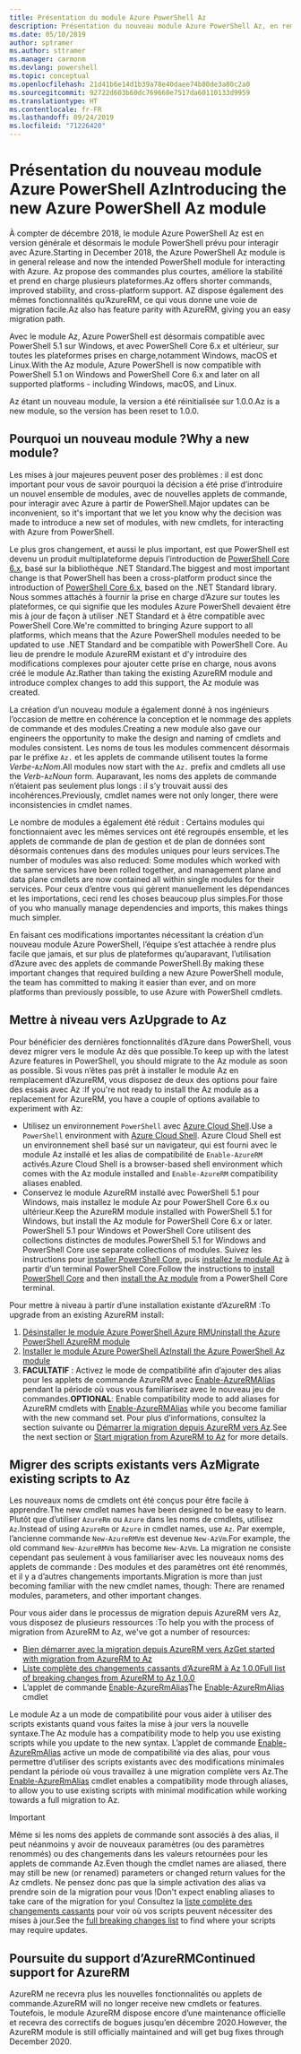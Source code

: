 ```yaml
---
title: Présentation du module Azure PowerShell Az
description: Présentation du nouveau module Azure PowerShell Az, en remplacement du module AzureRM.
ms.date: 05/10/2019
author: sptramer
ms.author: sttramer
ms.manager: carmonm
ms.devlang: powershell
ms.topic: conceptual
ms.openlocfilehash: 21d41b6e14d1b39a78e40daee74b80de3a80c2a0
ms.sourcegitcommit: 92722d603b60dc769660e7517da60110133d9959
ms.translationtype: HT
ms.contentlocale: fr-FR
ms.lasthandoff: 09/24/2019
ms.locfileid: "71226420"
---
```

# <a name="introducing-the-new-azure-powershell-az-module"></a><span data-ttu-id="f4084-103">Présentation du nouveau module Azure PowerShell Az</span><span class="sxs-lookup"><span data-stu-id="f4084-103">Introducing the new Azure PowerShell Az module</span></span>

<span data-ttu-id="f4084-104">À compter de décembre 2018, le module Azure PowerShell Az est en version générale et désormais le module PowerShell prévu pour interagir avec Azure.</span><span class="sxs-lookup"><span data-stu-id="f4084-104">Starting in December 2018, the Azure PowerShell Az module is in general release and now the intended PowerShell module for interacting with Azure.</span></span> <span data-ttu-id="f4084-105">Az propose des commandes plus courtes, améliore la stabilité et prend en charge plusieurs plateformes.</span><span class="sxs-lookup"><span data-stu-id="f4084-105">Az offers shorter commands, improved stability, and cross-platform support.</span></span> <span data-ttu-id="f4084-106">AZ dispose également des mêmes fonctionnalités qu’AzureRM, ce qui vous donne une voie de migration facile.</span><span class="sxs-lookup"><span data-stu-id="f4084-106">Az also has feature parity with AzureRM, giving you an easy migration path.</span></span>

<span data-ttu-id="f4084-107">Avec le module Az, Azure PowerShell est désormais compatible avec PowerShell 5.1 sur Windows, et avec PowerShell Core 6.x et ultérieur, sur toutes les plateformes prises en charge,notamment Windows, macOS et Linux.</span><span class="sxs-lookup"><span data-stu-id="f4084-107">With the Az module, Azure PowerShell is now compatible with PowerShell 5.1 on Windows and PowerShell Core 6.x and later on all supported platforms - including Windows, macOS, and Linux.</span></span>

<span data-ttu-id="f4084-108">Az étant un nouveau module, la version a été réinitialisée sur 1.0.0.</span><span class="sxs-lookup"><span data-stu-id="f4084-108">Az is a new module, so the version has been reset to 1.0.0.</span></span>

## <a name="why-a-new-module"></a><span data-ttu-id="f4084-109">Pourquoi un nouveau module ?</span><span class="sxs-lookup"><span data-stu-id="f4084-109">Why a new module?</span></span>

<span data-ttu-id="f4084-110">Les mises à jour majeures peuvent poser des problèmes : il est donc important pour vous de savoir pourquoi la décision a été prise d’introduire un nouvel ensemble de modules, avec de nouvelles applets de commande, pour interagir avec Azure à partir de PowerShell.</span><span class="sxs-lookup"><span data-stu-id="f4084-110">Major updates can be inconvenient, so it's important that we let you know why the decision was made to introduce a new set of modules, with new cmdlets, for interacting with Azure from PowerShell.</span></span>

<span data-ttu-id="f4084-111">Le plus gros changement, et aussi le plus important, est que PowerShell est devenu un produit multiplateforme depuis l’introduction de [PowerShell Core 6.x](/powershell/scripting/overview), basé sur la bibliothèque .NET Standard.</span><span class="sxs-lookup"><span data-stu-id="f4084-111">The biggest and most important change is that PowerShell has been a cross-platform product since the introduction of [PowerShell Core 6.x](/powershell/scripting/overview), based on the .NET Standard library.</span></span>
<span data-ttu-id="f4084-112">Nous sommes attachés à fournir la prise en charge d’Azure sur toutes les plateformes, ce qui signifie que les modules Azure PowerShell devaient être mis à jour de façon à utiliser .NET Standard et à être compatible avec PowerShell Core.</span><span class="sxs-lookup"><span data-stu-id="f4084-112">We're committed to bringing Azure support to all platforms, which means that the Azure PowerShell modules needed to be updated to use .NET Standard and be compatible with PowerShell Core.</span></span> <span data-ttu-id="f4084-113">Au lieu de prendre le module AzureRM existant et d’y introduire des modifications complexes pour ajouter cette prise en charge, nous avons créé le module Az.</span><span class="sxs-lookup"><span data-stu-id="f4084-113">Rather than taking the existing AzureRM module and introduce complex changes to add this support, the Az module was created.</span></span>

<span data-ttu-id="f4084-114">La création d’un nouveau module a également donné à nos ingénieurs l’occasion de mettre en cohérence la conception et le nommage des applets de commande et des modules.</span><span class="sxs-lookup"><span data-stu-id="f4084-114">Creating a new module also gave our engineers the opportunity to make the design and naming of cmdlets and modules consistent.</span></span> <span data-ttu-id="f4084-115">Les noms de tous les modules commencent désormais par le préfixe `Az.` et les applets de commande utilisent toutes la forme _Verbe_-`Az`_Nom_.</span><span class="sxs-lookup"><span data-stu-id="f4084-115">All modules now start with the `Az.` prefix and cmdlets all use the _Verb_-`Az`_Noun_ form.</span></span> <span data-ttu-id="f4084-116">Auparavant, les noms des applets de commande n’étaient pas seulement plus longs : il s’y trouvait aussi des incohérences.</span><span class="sxs-lookup"><span data-stu-id="f4084-116">Previously, cmdlet names were not only longer, there were inconsistencies in cmdlet names.</span></span>

<span data-ttu-id="f4084-117">Le nombre de modules a également été réduit : Certains modules qui fonctionnaient avec les mêmes services ont été regroupés ensemble, et les applets de commande de plan de gestion et de plan de données sont désormais contenues dans des modules uniques pour leurs services.</span><span class="sxs-lookup"><span data-stu-id="f4084-117">The number of modules was also reduced: Some modules which worked with the same services have been rolled together, and management plane and data plane cmdlets are now contained all within single modules for their services.</span></span> <span data-ttu-id="f4084-118">Pour ceux d’entre vous qui gèrent manuellement les dépendances et les importations, ceci rend les choses beaucoup plus simples.</span><span class="sxs-lookup"><span data-stu-id="f4084-118">For those of you who manually manage dependencies and imports, this makes things much simpler.</span></span>

<span data-ttu-id="f4084-119">En faisant ces modifications importantes nécessitant la création d’un nouveau module Azure PowerShell, l’équipe s’est attachée à rendre plus facile que jamais, et sur plus de plateformes qu’auparavant, l’utilisation d’Azure avec des applets de commande PowerShell.</span><span class="sxs-lookup"><span data-stu-id="f4084-119">By making these important changes that required building a new Azure PowerShell module, the team has committed to making it easier than ever, and on more platforms than previously possible, to use Azure with PowerShell cmdlets.</span></span>

## <a name="upgrade-to-az"></a><span data-ttu-id="f4084-120">Mettre à niveau vers Az</span><span class="sxs-lookup"><span data-stu-id="f4084-120">Upgrade to Az</span></span>

<span data-ttu-id="f4084-121">Pour bénéficier des dernières fonctionnalités d’Azure dans PowerShell, vous devez migrer vers le module Az dès que possible.</span><span class="sxs-lookup"><span data-stu-id="f4084-121">To keep up with the latest Azure features in PowerShell, you should migrate to the Az module as soon as possible.</span></span> <span data-ttu-id="f4084-122">Si vous n’êtes pas prêt à installer le module Az en remplacement d’AzureRM, vous disposez de deux des options pour faire des essais avec Az :</span><span class="sxs-lookup"><span data-stu-id="f4084-122">If you're not ready to install the Az module as a replacement for AzureRM, you have a couple of options available to experiment with Az:</span></span>

* <span data-ttu-id="f4084-123">Utilisez un environnement `PowerShell` avec [Azure Cloud Shell](https://docs.microsoft.com/azure/cloud-shell/overview).</span><span class="sxs-lookup"><span data-stu-id="f4084-123">Use a `PowerShell` environment with [Azure Cloud Shell](https://docs.microsoft.com/azure/cloud-shell/overview).</span></span>
  <span data-ttu-id="f4084-124">Azure Cloud Shell est un environnement shell basé sur un navigateur, qui est fourni avec le module Az installé et les alias de compatibilité de `Enable-AzureRM` activés.</span><span class="sxs-lookup"><span data-stu-id="f4084-124">Azure Cloud Shell is a browser-based shell environment which comes with the Az module installed and `Enable-AzureRM` compatibility aliases enabled.</span></span>
* <span data-ttu-id="f4084-125">Conservez le module AzureRM installé avec PowerShell 5.1 pour Windows, mais installez le module Az pour PowerShell Core 6.x ou ultérieur.</span><span class="sxs-lookup"><span data-stu-id="f4084-125">Keep the AzureRM module installed with PowerShell 5.1 for Windows, but install the Az module for PowerShell Core 6.x or later.</span></span> <span data-ttu-id="f4084-126">PowerShell 5.1 pour Windows et PowerShell Core utilisent des collections distinctes de modules.</span><span class="sxs-lookup"><span data-stu-id="f4084-126">PowerShell 5.1 for Windows and PowerShell Core use separate collections of modules.</span></span> <span data-ttu-id="f4084-127">Suivez les instructions pour [installer PowerShell Core](/powershell/scripting/install/installing-powershell-core-on-windows), puis [installez le module Az](install-az-ps.md) à partir d’un terminal PowerShell Core.</span><span class="sxs-lookup"><span data-stu-id="f4084-127">Follow the instructions to [install PowerShell Core](/powershell/scripting/install/installing-powershell-core-on-windows) and then [install the Az module](install-az-ps.md) from a PowerShell Core terminal.</span></span>

<span data-ttu-id="f4084-128">Pour mettre à niveau à partir d’une installation existante d’AzureRM :</span><span class="sxs-lookup"><span data-stu-id="f4084-128">To upgrade from an existing AzureRM install:</span></span>

1. [<span data-ttu-id="f4084-129">Désinstaller le module Azure PowerShell Azure RM</span><span class="sxs-lookup"><span data-stu-id="f4084-129">Uninstall the Azure PowerShell AzureRM module</span></span>](/powershell/azure/uninstall-az-ps#uninstall-the-azurerm-module)
2. [<span data-ttu-id="f4084-130">Installer le module Azure PowerShell Az</span><span class="sxs-lookup"><span data-stu-id="f4084-130">Install the Azure PowerShell Az module</span></span>](install-az-ps.md)
3. <span data-ttu-id="f4084-131">__FACULTATIF__ : Activez le mode de compatibilité afin d’ajouter des alias pour les applets de commande AzureRM avec [Enable-AzureRMAlias](/powershell/module/az.accounts/enable-azurermalias) pendant la période où vous vous familiarisez avec le nouveau jeu de commandes.</span><span class="sxs-lookup"><span data-stu-id="f4084-131">__OPTIONAL__: Enable compatibility mode to add aliases for AzureRM cmdlets with [Enable-AzureRMAlias](/powershell/module/az.accounts/enable-azurermalias) while you become familiar with the new command set.</span></span> <span data-ttu-id="f4084-132">Pour plus d’informations, consultez la section suivante ou [Démarrer la migration depuis AzureRM vers Az](migrate-from-azurerm-to-az.md).</span><span class="sxs-lookup"><span data-stu-id="f4084-132">See the next section or [Start migration from AzureRM to Az](migrate-from-azurerm-to-az.md) for more details.</span></span>

## <a name="migrate-existing-scripts-to-az"></a><span data-ttu-id="f4084-133">Migrer des scripts existants vers Az</span><span class="sxs-lookup"><span data-stu-id="f4084-133">Migrate existing scripts to Az</span></span>

<span data-ttu-id="f4084-134">Les nouveaux noms de cmdlets ont été conçus pour être facile à apprendre.</span><span class="sxs-lookup"><span data-stu-id="f4084-134">The new cmdlet names have been designed to be easy to learn.</span></span> <span data-ttu-id="f4084-135">Plutôt que d’utiliser `AzureRm` ou `Azure` dans les noms de cmdlets, utilisez `Az`.</span><span class="sxs-lookup"><span data-stu-id="f4084-135">Instead of using `AzureRm` or `Azure` in cmdlet names, use `Az`.</span></span> <span data-ttu-id="f4084-136">Par exemple, l’ancienne commande `New-AzureRMVm` est devenue `New-AzVm`.</span><span class="sxs-lookup"><span data-stu-id="f4084-136">For example, the old command `New-AzureRMVm` has become `New-AzVm`.</span></span>
<span data-ttu-id="f4084-137">La migration ne consiste cependant pas seulement à vous familiariser avec les nouveaux noms des applets de commande : Des modules et des paramètres ont été renommés, et il y a d’autres changements importants.</span><span class="sxs-lookup"><span data-stu-id="f4084-137">Migration is more than just becoming familiar with the new cmdlet names, though: There are renamed modules, parameters, and other important changes.</span></span>

<span data-ttu-id="f4084-138">Pour vous aider dans le processus de migration depuis AzureRM vers Az, vous disposez de plusieurs ressources :</span><span class="sxs-lookup"><span data-stu-id="f4084-138">To help you with the process of migration from AzureRM to Az, we've got a number of resources:</span></span>

* [<span data-ttu-id="f4084-139">Bien démarrer avec la migration depuis AzureRM vers Az</span><span class="sxs-lookup"><span data-stu-id="f4084-139">Get started with migration from AzureRM to Az</span></span>](migrate-from-azurerm-to-az.md)
* [<span data-ttu-id="f4084-140">Liste complète des changements cassants d’AzureRM à Az 1.0.0</span><span class="sxs-lookup"><span data-stu-id="f4084-140">Full list of breaking changes from AzureRM to Az 1.0.0</span></span>](migrate-az-1.0.0.md)
* <span data-ttu-id="f4084-141">L’applet de commande [Enable-AzureRmAlias](/powershell/module/az.accounts/enable-azurermalias)</span><span class="sxs-lookup"><span data-stu-id="f4084-141">The [Enable-AzureRmAlias](/powershell/module/az.accounts/enable-azurermalias) cmdlet</span></span>

<span data-ttu-id="f4084-142">Le module Az a un mode de compatibilité pour vous aider à utiliser des scripts existants quand vous faites la mise à jour vers la nouvelle syntaxe.</span><span class="sxs-lookup"><span data-stu-id="f4084-142">The Az module has a compatibility mode to help you use existing scripts while you update to the new syntax.</span></span> <span data-ttu-id="f4084-143">L’applet de commande [Enable-AzureRmAlias](/powershell/module/az.accounts/enable-azurermalias) active un mode de compatibilité via des alias, pour vous permettre d’utiliser des scripts existants avec des modifications minimales pendant la période où vous travaillez à une migration complète vers Az.</span><span class="sxs-lookup"><span data-stu-id="f4084-143">The [Enable-AzureRmAlias](/powershell/module/az.accounts/enable-azurermalias) cmdlet enables a compatibility mode through aliases, to allow you to use existing scripts with minimal modification while working towards a full migration to Az.</span></span>

> [!IMPORTANT]
> <span data-ttu-id="f4084-144">Même si les noms des applets de commande sont associés à des alias, il peut néanmoins y avoir de nouveaux paramètres (ou des paramètres renommés) ou des changements dans les valeurs retournées pour les applets de commande Az.</span><span class="sxs-lookup"><span data-stu-id="f4084-144">Even though the cmdlet names are aliased, there may still be new (or renamed) parameters or changed return values for the Az cmdlets.</span></span> <span data-ttu-id="f4084-145">Ne pensez donc pas que la simple activation des alias va prendre soin de la migration pour vous !</span><span class="sxs-lookup"><span data-stu-id="f4084-145">Don't expect enabling aliases to take care of the migration for you!</span></span> <span data-ttu-id="f4084-146">Consultez la [liste complète des changements cassants](migrate-az-1.0.0.md) pour voir où vos scripts peuvent nécessiter des mises à jour.</span><span class="sxs-lookup"><span data-stu-id="f4084-146">See the [full breaking changes list](migrate-az-1.0.0.md) to find where your scripts may require updates.</span></span>

## <a name="continued-support-for-azurerm"></a><span data-ttu-id="f4084-147">Poursuite du support d’AzureRM</span><span class="sxs-lookup"><span data-stu-id="f4084-147">Continued support for AzureRM</span></span>

<span data-ttu-id="f4084-148">AzureRM ne recevra plus les nouvelles fonctionnalités ou applets de commande.</span><span class="sxs-lookup"><span data-stu-id="f4084-148">AzureRM will no longer receive new cmdlets or features.</span></span> <span data-ttu-id="f4084-149">Toutefois, le module AzureRM dispose encore d’une maintenance officielle et recevra des correctifs de bogues jusqu’en décembre 2020.</span><span class="sxs-lookup"><span data-stu-id="f4084-149">However, the AzureRM module is still officially maintained and will get bug fixes through December 2020.</span></span>